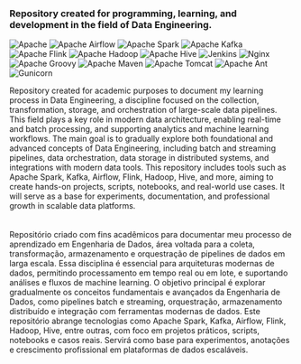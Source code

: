 ### Repository created for programming, learning, and development in the field of Data Engineering.
![Apache](https://img.shields.io/badge/Apache-0d1117?style=for-the-badge&logo=apache&logoColor=25fafe)
![Apache Airflow](https://img.shields.io/badge/Apache%20Airflow-0d1117?style=for-the-badge&logo=Apache%20Airflow&logoColor=25fafe)
![Apache Spark](https://img.shields.io/badge/Apache%20Spark-0d1117?style=for-the-badge&logo=apachespark&logoColor=25fafe)
![Apache Kafka](https://img.shields.io/badge/Apache%20Kafka-0d1117?style=for-the-badge&logo=apachekafka&logoColor=25fafe)
![Apache Flink](https://img.shields.io/badge/Apache%20Flink-0d1117?style=for-the-badge&logo=Apache%20Flink&logoColor=25fafe)
![Apache Hadoop](https://img.shields.io/badge/Apache%20Hadoop-0d1117?style=for-the-badge&logo=apachehadoop&logoColor=25fafe)
![Apache Hive](https://img.shields.io/badge/Apache%20Hive-0d1117?style=for-the-badge&logo=apachehive&logoColor=25fafe)
![Jenkins](https://img.shields.io/badge/Jenkins-0d1117?style=for-the-badge&logo=jenkins&logoColor=25fafe)
![Nginx](https://img.shields.io/badge/Nginx-0d1117?style=for-the-badge&logo=nginx&logoColor=25fafe)
![Apache Groovy](https://img.shields.io/badge/Apache%20Groovy-0d1117.svg?style=for-the-badge&logo=Apache+Groovy&logoColor=25fafe)
![Apache Maven](https://img.shields.io/badge/Apache%20Maven-0d1117?style=for-the-badge&logo=Apache%20Maven&logoColor=25fafe)
![Apache Tomcat](https://img.shields.io/badge/apache%20tomcat-%230d1117.svg?style=for-the-badge&logo=apache-tomcat&logoColor=25fafe)
![Apache Ant](https://img.shields.io/badge/Apache%20Ant-0d1117?style=for-the-badge&logo=Apache%20Ant&logoColor=25fafe)
![Gunicorn](https://img.shields.io/badge/gunicorn-0d1117.svg?style=for-the-badge&logo=gunicorn&logoColor=25fafe)

Repository created for academic purposes to document my learning process in Data Engineering, a discipline focused on the collection, transformation, storage, and orchestration of large-scale data pipelines. This field plays a key role in modern data architecture, enabling real-time and batch processing, and supporting analytics and machine learning workflows.
The main goal is to gradually explore both foundational and advanced concepts of Data Engineering, including batch and streaming pipelines, data orchestration, data storage in distributed systems, and integrations with modern data tools. This repository includes tools such as Apache Spark, Kafka, Airflow, Flink, Hadoop, Hive, and more, aiming to create hands-on projects, scripts, notebooks, and real-world use cases. It will serve as a base for experiments, documentation, and professional growth in scalable data platforms.
<br> 
<br>
<br/>
Repositório criado com fins acadêmicos para documentar meu processo de aprendizado em Engenharia de Dados, área voltada para a coleta, transformação, armazenamento e orquestração de pipelines de dados em larga escala. Essa disciplina é essencial para arquiteturas modernas de dados, permitindo processamento em tempo real ou em lote, e suportando análises e fluxos de machine learning.
O objetivo principal é explorar gradualmente os conceitos fundamentais e avançados da Engenharia de Dados, como pipelines batch e streaming, orquestração, armazenamento distribuído e integração com ferramentas modernas de dados. Este repositório abrange tecnologias como Apache Spark, Kafka, Airflow, Flink, Hadoop, Hive, entre outras, com foco em projetos práticos, scripts, notebooks e casos reais. Servirá como base para experimentos, anotações e crescimento profissional em plataformas de dados escaláveis.
